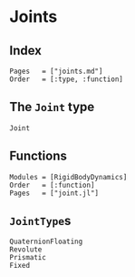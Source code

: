 # Joints

## Index
```@index
Pages   = ["joints.md"]
Order   = [:type, :function]
```

## The `Joint` type

```@docs
Joint
```

## Functions

```@autodocs
Modules = [RigidBodyDynamics]
Order   = [:function]
Pages   = ["joint.jl"]
```

## `JointType`s

```@docs
QuaternionFloating
Revolute
Prismatic
Fixed
```
